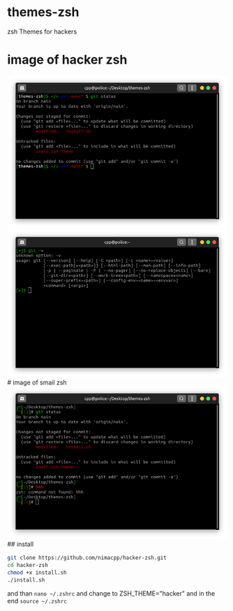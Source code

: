 # themes-zsh
zsh Themes for hackers
# image of hacker zsh
<img src="img/hacker.png" >
<img src="img/hacker2.png" >
# image of smail zsh
<img src="img/smail.png" >
## install 

```bash
git clone https://github.com/nimacpp/hacker-zsh.git 
cd hacker-zsh
chmod +x install.sh
./install.sh 
```

 and than 
 ``` nano ~/.zshrc ```
 and change to
 ZSH_THEME="hacker"
 and in the end 
 ``` source ~/.zshrc ```

